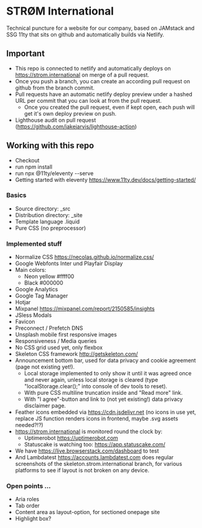 # STRØM International
Technical puncture for a website for our company, based on JAMstack and SSG 11ty that sits on github and automatically builds via Netlify.

## Important
- This repo is connected to netlify and automatically deploys on https://strom.international on merge of a pull request.
- Once you push a branch, you can create an according pull request on github from the branch commit.
- Pull requests have an automatic netlify deploy preview under a hashed URL per commit that you can look at from the pull request.
  - Once you created the pull request, even if kept open, each push will get it's own deploy preview on push.
- Lighthouse audit on pull request (https://github.com/jakejarvis/lighthouse-action)

## Working with this repo
* Checkout
* run npm install
* run npx @11ty/eleventy --serve
* Getting started with eleventy https://www.11ty.dev/docs/getting-started/

### Basics
- Source directory: _src
- Distribution directory: _site
- Template language .liquid
- Pure CSS (no preprocessor)

### Implemented stuff
- Normalize CSS https://necolas.github.io/normalize.css/
- Google Webfonts Inter und Playfair Display
- Main colors:
  - Neon yellow #ffff00
  - Black #000000
- Google Analytics
- Google Tag Manager
- Hotjar
- Mixpanel https://mixpanel.com/report/2150585/insights
- JSless Modals
- Favicon
- Preconnect / Prefetch DNS
- Unsplash mobile first responsive images
- Responsiveness / Media queries
- No CSS grid used yet, only flexbox
- Skeleton CSS framework http://getskeleton.com/
- Announcement bottom bar, used for data privacy and cookie agreement (page not existing yet!). 
  - Local storage implemented to only show it until it was agreed once and never again, unless local storage is cleared (type "localStorage.clear();" into console of dev tools to reset).
  - With pure CSS multiline truncation inside and "Read more" link.
  - With "I agree"-button and link to (not yet existing!) data privacy disclaimer page.
- Feather icons embedded via https://cdn.jsdelivr.net (no icons in use yet, replace JS function renders icons in frontend, maybe .svg assets needed?!?)
- https://strom.international is monitored round the clock by:
  - Uptimerobot https://uptimerobot.com
  - Statuscake is watching too: https://app.statuscake.com/
- We have https://live.browserstack.com/dashboard to test
- And Lambdatest https://accounts.lambdatest.com does regular screenshots of the skeleton.strom.international branch, for various platforms to see if layout is not broken on any device.


### Open points ...
- Aria roles
- Tab order
- Content area as layout-option, for sectioned onepage site
- Highlight box?
